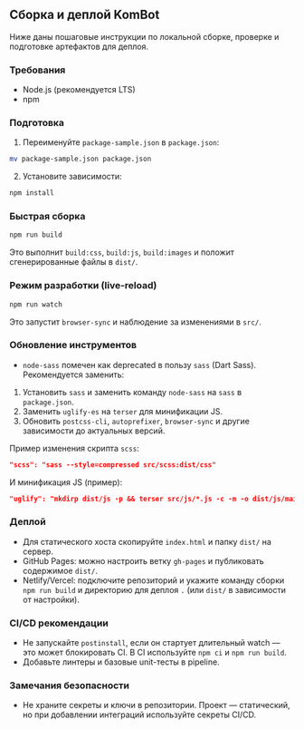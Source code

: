 ## Сборка и деплой KomBot

Ниже даны пошаговые инструкции по локальной сборке, проверке и подготовке артефактов для деплоя.

### Требования
- Node.js (рекомендуется LTS)
- npm

### Подготовка
1. Переименуйте `package-sample.json` в `package.json`:

```bash
mv package-sample.json package.json
```

2. Установите зависимости:

```bash
npm install
```

### Быстрая сборка

```bash
npm run build
```

Это выполнит `build:css`, `build:js`, `build:images` и положит сгенерированные файлы в `dist/`.

### Режим разработки (live-reload)

```bash
npm run watch
```

Это запустит `browser-sync` и наблюдение за изменениями в `src/`.

### Обновление инструментов
- `node-sass` помечен как deprecated в пользу `sass` (Dart Sass). Рекомендуется заменить:

1. Установить `sass` и заменить команду `node-sass` на `sass` в `package.json`.
2. Заменить `uglify-es` на `terser` для минификации JS.
3. Обновить `postcss-cli`, `autoprefixer`, `browser-sync` и другие зависимости до актуальных версий.

Пример изменения скрипта `scss`:

```json
"scss": "sass --style=compressed src/scss:dist/css"
```

И минификация JS (пример):

```json
"uglify": "mkdirp dist/js -p && terser src/js/*.js -c -m -o dist/js/main.min.js"
```

### Деплой
- Для статического хоста скопируйте `index.html` и папку `dist/` на сервер.
- GitHub Pages: можно настроить ветку `gh-pages` и публиковать содержимое `dist/`.
- Netlify/Vercel: подключите репозиторий и укажите команду сборки `npm run build` и директорию для деплоя `.` (или `dist/` в зависимости от настройки).

### CI/CD рекомендации
- Не запускайте `postinstall`, если он стартует длительный watch — это может блокировать CI. В CI используйте `npm ci` и `npm run build`.
- Добавьте линтеры и базовые unit-тесты в pipeline.

### Замечания безопасности
- Не храните секреты и ключи в репозитории. Проект — статический, но при добавлении интеграций используйте секреты CI/CD.
